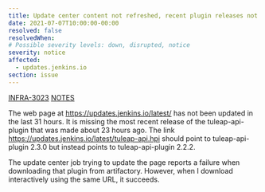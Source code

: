 ```yaml
---
title: Update center content not refreshed, recent plugin releases not visible
date: 2021-07-07T10:00:00-00:00
resolved: false
resolvedWhen:
# Possible severity levels: down, disrupted, notice
severity: notice
affected:
  - updates.jenkins.io
section: issue
---
```


[INFRA-3023](https://issues.jenkins.io/browse/INFRA-3023)
[NOTES](https://hackmd.io/Yg8kpn5HSdyPJI7yVrV_7w)

The web page at https://updates.jenkins.io/latest/ has not been updated in the last 31 hours.
It is missing the most recent release of the tuleap-api-plugin that was made about 23 hours ago.
The link https://updates.jenkins.io/latest/tuleap-api.hpi should point to tuleap-api-plugin 2.3.0 but instead points to tuleap-api-plugin 2.2.2.

The update center job trying to update the page reports a failure when downloading that plugin from artifactory.
However, when I download interactively using the same URL, it succeeds.
